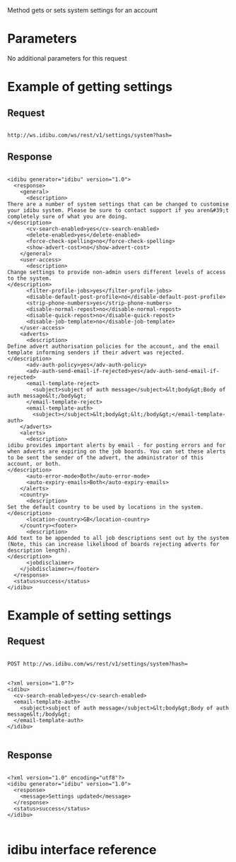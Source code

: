 <p>Method gets or sets system settings for an account</p>
<h1>
	Parameters</h1>
<p>No additional parameters for this request</p>
<h1>
	Example of getting settings</h1>
<h2>
	Request</h2>
<pre>
<code>
http://ws.idibu.com/ws/rest/v1/settings/system?hash=<your hash>
</code></pre>
<h2>
	Response</h2>
<pre>
<code type="xml">
&lt;idibu generator=&quot;idibu&quot; version=&quot;1.0&quot;&gt;
  &lt;response&gt;
    &lt;general&gt;
      &lt;description&gt;
There are a number of system settings that can be changed to customise your idibu system. Please be sure to contact support if you aren&amp;#39;t completely sure of what you are doing.
&lt;/description&gt;
      &lt;cv-search-enabled&gt;yes&lt;/cv-search-enabled&gt;
      &lt;delete-enabled&gt;yes&lt;/delete-enabled&gt;
      &lt;force-check-spelling&gt;no&lt;/force-check-spelling&gt;
      &lt;show-advert-cost&gt;no&lt;/show-advert-cost&gt;
    &lt;/general&gt;
    &lt;user-access&gt;
      &lt;description&gt;
Change settings to provide non-admin users different levels of access to the system.
&lt;/description&gt;
      &lt;filter-profile-jobs&gt;yes&lt;/filter-profile-jobs&gt;
      &lt;disable-default-post-profile&gt;no&lt;/disable-default-post-profile&gt;
      &lt;strip-phone-numbers&gt;yes&lt;/strip-phone-numbers&gt;
      &lt;disable-normal-repost&gt;no&lt;/disable-normal-repost&gt;
      &lt;disable-quick-repost&gt;no&lt;/disable-quick-repost&gt;
      &lt;disable-job-template&gt;no&lt;/disable-job-template&gt;
    &lt;/user-access&gt;
    &lt;adverts&gt;
      &lt;description&gt;
Define advert authorisation policies for the account, and the email template informing senders if their advert was rejected.
&lt;/description&gt;
      &lt;adv-auth-policy&gt;yes&lt;/adv-auth-policy&gt;
      &lt;adv-auth-send-email-if-rejected&gt;yes&lt;/adv-auth-send-email-if-rejected&gt;
      &lt;email-template-reject&gt;
        &lt;subject&gt;subject of auth message&lt;/subject&gt;&amp;lt;body&amp;gt;Body of auth message&amp;lt;/body&amp;gt;
      &lt;/email-template-reject&gt;
      &lt;email-template-auth&gt;
        &lt;subject&gt;&lt;/subject&gt;&amp;lt;body&amp;gt;&amp;lt;/body&amp;gt;&lt;/email-template-auth&gt;
    &lt;/adverts&gt;
    &lt;alerts&gt;
      &lt;description&gt;
idibu provides important alerts by email - for posting errors and for when adverts are expiring on the job boards. You can set these alerts to be sent the sender of the advert, the administrator of this account, or both.
&lt;/description&gt;
      &lt;auto-error-mode&gt;Both&lt;/auto-error-mode&gt;
      &lt;auto-expiry-emails&gt;Both&lt;/auto-expiry-emails&gt;
    &lt;/alerts&gt;
    &lt;country&gt;
      &lt;description&gt;
Set the default country to be used by locations in the system.
&lt;/description&gt;
      &lt;location-country&gt;GB&lt;/location-country&gt;
    &lt;/country&gt;&lt;footer&gt;
      &lt;description&gt;
Add text to be appended to all job descriptions sent out by the system (Note, this can increase likelihood of boards rejecting adverts for description length).
&lt;/description&gt;
      &lt;jobdisclaimer&gt;
    &lt;/jobdisclaimer&gt;&lt;/footer&gt;
  &lt;/response&gt;
  &lt;status&gt;success&lt;/status&gt;
&lt;/idibu&gt;
</code></pre>
<h1>
	Example of setting settings</h1>
<h2>
	Request</h2>
<pre>
<code>
POST http://ws.idibu.com/ws/rest/v1/settings/system?hash=<your hash>
</code>
<code type="xml">
&lt;?xml version=&quot;1.0&quot;?&gt;
&lt;idibu&gt;
  &lt;cv-search-enabled&gt;yes&lt;/cv-search-enabled&gt;
  &lt;email-template-auth&gt;
    &lt;subject&gt;subject of auth message&lt;/subject&gt;&amp;lt;body&amp;gt;Body of auth message&amp;lt;/body&amp;gt;
  &lt;/email-template-auth&gt;
&lt;/idibu&gt;
</code>
</pre>
<h2>
	Response</h2>
<pre>
<code type="xml">
&lt;?xml version=&quot;1.0&quot; encoding=&quot;utf8&quot;?&gt;
&lt;idibu generator=&quot;idibu&quot; version=&quot;1.0&quot;&gt;
  &lt;response&gt;
    &lt;message&gt;Settings updated&lt;/message&gt;
  &lt;/response&gt;
  &lt;status&gt;success&lt;/status&gt;
&lt;/idibu&gt;
</code>
</pre>
<h1>
	idibu interface reference</h1>
<p><img alt="" src="http://uk.idibu.com/images/stories/Portal_logos/idibu_set_ref.jpg" /></p>
